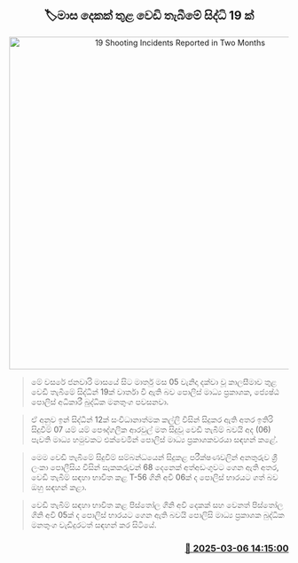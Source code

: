 <p align='center'><b><h2 align='center' title='19 Shooting Incidents Reported in Two Months'>🏷මාස දෙකක් තුළ වෙඩි තැබීමේ සිද්ධි 19 ක්</h2></b></p>
<p align='center'><img src='https://helakuru.sgp1.cdn.digitaloceanspaces.com/esana/images/lib/buddika-manathunga.jpg' width='600' alt='19 Shooting Incidents Reported in Two Months'></p>

> මේ වසරේ ජනවාරි මාසයේ සිට මාර්තු මස 05 වැනිදා දක්වා වූ කාලසීමාව තුළ වෙඩි තැබීමේ සිද්ධීන් 19ක් වාර්තා වී ඇති බව පොලිස් මාධ්‍ය ප්‍රකාශක, ජ්‍යෙෂ්ඨ පොලිස් අධිකාරී බුද්ධික මනතුංග පවසනවා.

> ඒ අනුව ඉන් සිද්ධීන් 12ක් සංවිධානාත්මක කල්ලි විසින් සිදුකර ඇති අතර ඉතිරි සිදුවීම් 07 යම් යම් පෞද්ගලික ආරවුල් මත සිදුවූ වෙඩි තැබීම් බවයි අද (06) පැවති මාධ්‍ය හමුවකට එක්වෙමින් පොලිස් මාධ්‍ය ප්‍රකාශකවරයා සඳහන් කළේ.

> මෙම වෙඩි තැබීමේ සිදුවීම් සම්බන්ධයෙන් සිදුකළ පරීක්ෂණවලින් අනතුරුව ශ්‍රී ලංකා පොලීසිය විසින් සැකකරුවන් 68 දෙනෙක් අත්අඩංගුවට ගෙන ඇති අතර, වෙඩි තැබීම් සඳහා භාවිත කළ T-56 ගිනි අවි 06ක් ද පොලිස් භාරයට ගත් බව ඔහු සඳහන් කළා.

> වෙඩි තැබීම් සඳහා භාවිත කළ පිස්තෝල ගිනි අවි දෙකක් සහ වෙනත් පිස්තෝල ගිනි අවි 05ක් ද පොලිස් භාරයට ගෙන ඇති බවයි පොලිසි මාධ්‍ය ප්‍රකාශක බුද්ධික මනතුංග වැඩිදුරටත් සඳහන් කර සිටියේ.



<h3 align='right'><a href='https://www.helakuru.lk/esana/p/108083/'>📅 2025-03-06 14:15:00</a></h3>
